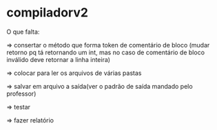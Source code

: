 # compiladorv2

O que falta:

 => consertar o método que forma token de comentário de bloco (mudar retorno pq tá retornando um int, mas no caso de comentário de bloco inválido deve retornar a linha inteira)

=> colocar para ler os arquivos de várias pastas

=> salvar em arquivo a saída(ver o padrão de saída mandado pelo professor)

=> testar

=> fazer relatório
